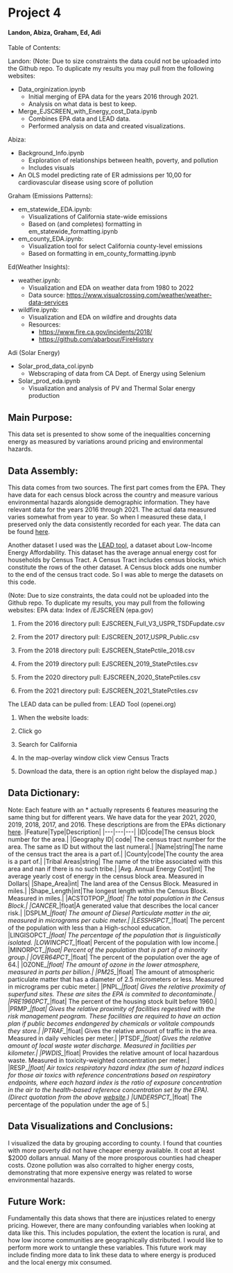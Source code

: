 # Project 4
#### Landon, Abiza, Graham, Ed, Adi

Table of Contents:

Landon:
(Note: Due to size constraints the data could not be uploaded into the Github repo. To duplicate my results you may pull from the following websites:
- Data_orginization.ipynb
    - Initial merging of EPA data for the years 2016 through 2021.
    - Analysis on what data is best to keep.
- Merge_EJSCREEN_with_Energy_cost_Data.ipynb
    - Combines EPA data and LEAD data.
    - Performed analysis on data and created visualizations.

Abiza:
- Background_Info.ipynb
    - Exploration of relationships between health, poverty, and pollution 
    - Includes visuals 
- An OLS model predicting rate of ER admissions per 10,00 for cardiovascular disease using score of pollution 

Graham (Emissions Patterns):
- em_statewide_EDA.ipynb:
    - Visualizations of California state-wide emissions
    - Based on (and completes) formatting in em_statewide_formatting.ipynb
- em_county_EDA.ipynb:
    - Visualization tool for select California county-level emissions
    - Based on formatting in em_county_formatting.ipynb

Ed(Weather Insights):
- weather.ipynb:
    - Visualization and EDA on weather data from 1980 to 2022
    - Data source: https://www.visualcrossing.com/weather/weather-data-services
- wildfire.ipynb:
    - Visualization and EDA on wildfire and droughts data
    - Resources: 
        - https://www.fire.ca.gov/incidents/2018/
        - https://github.com/abarbour/FireHistory

Adi (Solar Energy)
- Solar_prod_data_col.ipynb
    - Webscraping of data from CA Dept. of Energy using Selenium
- Solar_prod_eda.ipynb
    - Visualization and analysis of PV and Thermal Solar energy production



## Main Purpose:
This data set is presented to show some of the inequalities concerning energy as measured by variations around pricing and environmental hazards.

## Data Assembly:
This data comes from two sources. The first part comes from the EPA. They have data for each census block across the country and measure various environmental hazards alongside demographic information. They have relevant data for the years 2016 through 2021. The actual data measured varies somewhat from year to year. So when I measured these data, I preserved only the data consistently recorded for each year. The data can be found [here](https://gaftp.epa.gov/EJSCREEN/).

Another dataset I used was the [LEAD tool](https://lead.openei.org/), a dataset about Low-Income Energy Affordability. This dataset has the average annual energy cost for households by Census Tract. A Census Tract includes census blocks, which constitute the rows of the other dataset. A Census block adds one number to the end of the census tract code. So I was able to merge the datasets on this code.

(Note: Due to size constraints, the data could not be uploaded into the Github repo. To duplicate my results, you may pull from the following websites:
EPA data:  Index of /EJSCREEN (epa.gov)
   1. From the 2016 directory pull:  EJSCREEN_Full_V3_USPR_TSDFupdate.csv
   
   2. From the 2017 directory pull: EJSCREEN_2017_USPR_Public.csv
 
   3. From the 2018 directory pull: EJSCREEN_StatePctile_2018.csv
   
   4. From the 2019 directory pull:  EJSCREEN_2019_StatePctiles.csv
   
   5. From the 2020 directory pull:  EJSCREEN_2020_StatePctiles.csv
   
   6. From the 2021 directory pull:  EJSCREEN_2021_StatePctiles.csv

The LEAD data can be pulled from:  LEAD Tool (openei.org)
   1. When  the website loads:
   
   2. Click go
   
   3. Search for California
   
   4. In the map-overlay window click view Census Tracts
   
   5. Download the data, there is an option right below the displayed map.)


## Data Dictionary:
Note: Each feature with an * actually represents 6 features measuring the same thing but for different years. We have data for the year 2021, 2020, 2019, 2018, 2017, and 2016. These descriptions are from the EPAs dictionary [here](https://www.epa.gov/ejscreen/ejscreen-map-descriptions#:~:text=Air%20Toxics%20Respirato,ry%20Hazard%20Index%20Air%20toxics%20respiratory,set%20by%2.%20EPA%20National%20Air%20Toxics%20Assessments).
|Feature|Type|Description|
|---|---|---|
|ID|code|The census block number for the area.|
|Geography ID| code| The census tract number for the area. The same as ID but without the last numeral.|
|Name|string|The name of the census tract the area is a part of.|
|County|code|The county the area is a part of.|
|Tribal Areas|string| The name of the tribe associated with this area and nan if there is no such tribe.|
|Avg. Annual Energy Cost|int| The average yearly cost of energy in the census block area. Measured in Dollars|
|Shape_Area|int| The land area of the Census Block. Measured in miles.|
|Shape_Length|int|The longest length within the Census Block. Measured in miles.|
|ACSTOTPOP_*|float| The total population in the Census Block.|
|CANCER_*|float|A generated value that describes the local cancer risk.|
|DSPLM_*|float| The amount of Diesel Particulate matter in the air, measured in micrograms per cubic meter.|
|LESSHSPCT_*|float| The percent of the population with less than a High-school education.
|LINGISOPCT_*|float| The percentage of the population that is linguistically isolated.
|LOWINCPCT_*|float| Percent of the population with low income.|
|MINORPCT_*|float| Percent of the population that is part of a minority group.|
|OVER64PCT_*|float| The percent of the population over the age of 64.|
|OZONE_*|float| The amount of ozone in the lower atmosphere, measured in parts per billion.|
|PM25_*|float| The amount of atmospheric particulate matter that has a diameter of 2.5 micrometers or less. Measured in micrograms per cubic meter.|
|PNPL_*|float| Gives the relative proximity of superfund sites. These are sites the EPA is commited to decontaminate.|
|PRE1960PCT_*|float| The percent of the housing stock built before 1960.|
|PRMP_*|float| Gives the relative proximity of facilities regestired with the risk management peogram. These facilities are required to have an action plan if public becomes endangered by chemicals or volitale compounds they store.|
|PTRAF_*|float| Gives the relative amount of traffic in the area. Measured in daily vehicles per meter.|
|PTSDF_*|float| Gives the relative amount of local waste water discharge. Measured in facilities per kilometer.|
|PWDIS_*|float| Provides the relative amount of local hazardous waste. Measured in toxicity-weighted concentration per meter.|
|RESP_*|float| Air toxics respiratory hazard index (the sum of hazard indices for those air toxics with reference concentrations based on respiratory endpoints, where each hazard index is the ratio of exposure concentration in the air to the health-based reference concentration set by the EPA). (Direct quotation from the above [website](https://www.epa.gov/ejscreen/ejscreen-map-descriptions#:~:text=Air%20Toxics%20Respiratory%20Hazard%20Index%20Air%20toxics%20respiratory,set%20by%20EPA%29.%20EPA%20National%20Air%20Toxics%20Assessments).)
|UNDER5PCT_*|float| The percentage of the population under the age of 5.|

## Data Visualizations and Conclusions:
I visualized the data by grouping according to county. I found that counties with more poverty did not have cheaper energy available. It cost at least $2000 dollars annual. Many of the more prosporous counties had cheaper costs. Ozone pollution was also corralted to higher energy costs, demonstrating that more expensive energy was related to worse environmental hazards.

## Future Work:
Fundamentally this data shows that there are injustices related to energy pricing. However, there are many confounding variables when looking at data like this. This includes population, the extent the location is rural, and how low income communities are geographically distributed. I would like to perform more work to untangle these variables. This future work may include finding more data to link these data to where energy is produced and the local energy mix consumed.



